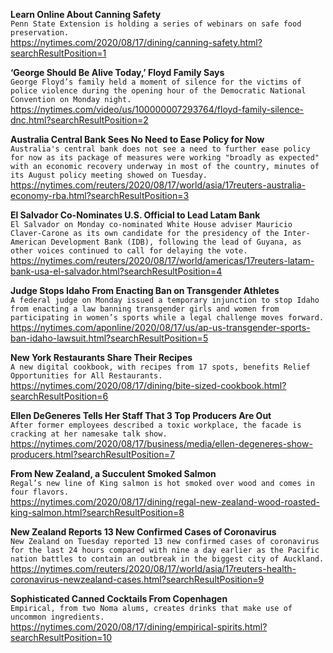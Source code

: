 **Learn Online About Canning Safety**\
`Penn State Extension is holding a series of webinars on safe food preservation.`\
https://nytimes.com/2020/08/17/dining/canning-safety.html?searchResultPosition=1

**‘George Should Be Alive Today,’ Floyd Family Says**\
`George Floyd’s family held a moment of silence for the victims of police violence during the opening hour of the Democratic National Convention on Monday night.`\
https://nytimes.com/video/us/100000007293764/floyd-family-silence-dnc.html?searchResultPosition=2

**Australia Central Bank Sees No Need to Ease Policy for Now**\
`Australia's central bank does not see a need to further ease policy for now as its package of measures were working "broadly as expected" with an economic recovery underway in most of the country, minutes of its August policy meeting showed on Tuesday.`\
https://nytimes.com/reuters/2020/08/17/world/asia/17reuters-australia-economy-rba.html?searchResultPosition=3

**El Salvador Co-Nominates U.S. Official to Lead Latam Bank**\
`El Salvador on Monday co-nominated White House adviser Mauricio Claver-Carone as its own candidate for the presidency of the Inter-American Development Bank (IDB), following the lead of Guyana, as other voices continued to call for delaying the vote.`\
https://nytimes.com/reuters/2020/08/17/world/americas/17reuters-latam-bank-usa-el-salvador.html?searchResultPosition=4

**Judge Stops Idaho From Enacting Ban on Transgender Athletes**\
`A federal judge on Monday issued a temporary injunction to stop Idaho from enacting a law banning transgender girls and women from participating in women’s sports while a legal challenge moves forward. `\
https://nytimes.com/aponline/2020/08/17/us/ap-us-transgender-sports-ban-idaho-lawsuit.html?searchResultPosition=5

**New York Restaurants Share Their Recipes**\
`A new digital cookbook, with recipes from 17 spots, benefits Relief Opportunities for All Restaurants.`\
https://nytimes.com/2020/08/17/dining/bite-sized-cookbook.html?searchResultPosition=6

**Ellen DeGeneres Tells Her Staff That 3 Top Producers Are Out**\
`After former employees described a toxic workplace, the facade is cracking at her namesake talk show.`\
https://nytimes.com/2020/08/17/business/media/ellen-degeneres-show-producers.html?searchResultPosition=7

**From New Zealand, a Succulent Smoked Salmon**\
`Regal’s new line of King salmon is hot smoked over wood and comes in four flavors.`\
https://nytimes.com/2020/08/17/dining/regal-new-zealand-wood-roasted-king-salmon.html?searchResultPosition=8

**New Zealand Reports 13 New Confirmed Cases of Coronavirus**\
`New Zealand on Tuesday reported 13 new confirmed cases of coronavirus for the last 24 hours compared with nine a day earlier as the Pacific nation battles to contain an outbreak in the biggest city of Auckland.`\
https://nytimes.com/reuters/2020/08/17/world/asia/17reuters-health-coronavirus-newzealand-cases.html?searchResultPosition=9

**Sophisticated Canned Cocktails From Copenhagen**\
`Empirical, from two Noma alums, creates drinks that make use of uncommon ingredients.`\
https://nytimes.com/2020/08/17/dining/empirical-spirits.html?searchResultPosition=10

